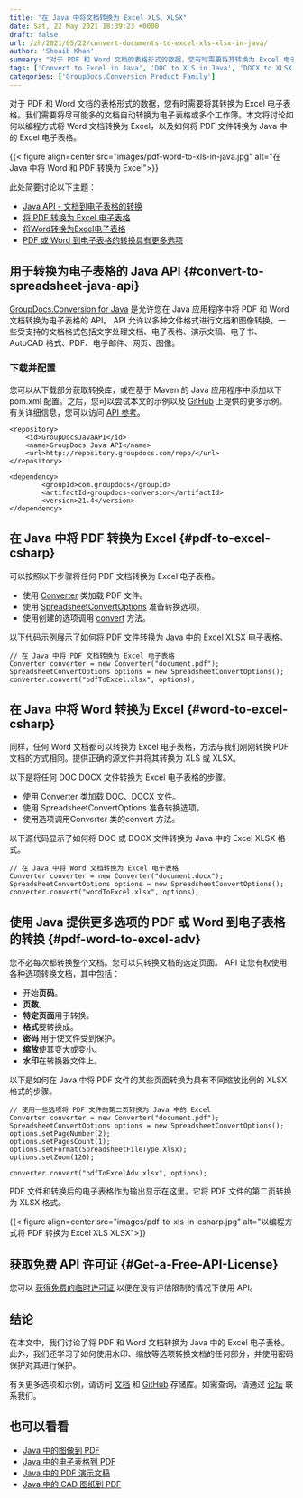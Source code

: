 ```yaml
---
title: "在 Java 中将文档转换为 Excel XLS、XLSX"
date: Sat, 22 May 2021 18:39:23 +0000
draft: false
url: /zh/2021/05/22/convert-documents-to-excel-xls-xlsx-in-java/
author: 'Shoaib Khan'
summary: "对于 PDF 和 Word 文档的表格形式的数据，您有时需要将其转换为 Excel 电子表格。我们需要将尽可能多的文档自动转换为电子表格或多个工作簿。本文将讨论如何以编程方式将 Word 文档转换为 Excel，以及如何将 PDF 文件转换为 Java 中的 Excel 电子表格。"
tags: ['Convert to Excel in Java', 'DOC to XLS in Java', 'DOCX to XLSX in Java', 'PDF to Excel in Java', 'Word to Excel in Java']
categories: ['GroupDocs.Conversion Product Family']
---
```


对于 PDF 和 Word 文档的表格形式的数据，您有时需要将其转换为 Excel 电子表格。我们需要将尽可能多的文档自动转换为电子表格或多个工作簿。本文将讨论如何以编程方式将 Word 文档转换为 Excel，以及如何将 PDF 文件转换为 Java 中的 Excel 电子表格。



{{< figure align=center src="images/pdf-word-to-xls-in-java.jpg" alt="在 Java 中将 Word 和 PDF 转换为 Excel">}}


此处简要讨论以下主题：

* [Java API - 文档到电子表格的转换][2]
* [将 PDF 转换为 Excel 电子表格][3]
* [将Word转换为Excel电子表格][4]
* [PDF 或 Word 到电子表格的转换具有更多选项][5]

## 用于转换为电子表格的 Java API {#convert-to-spreadsheet-java-api}

[GroupDocs.Conversion for Java][6] 是允许您在 Java 应用程序中将 PDF 和 Word 文档转换为电子表格的 API。 API 允许以多种文件格式进行文档和图像转换。一些受支持的文档格式包括文字处理文档、电子表格、演示文稿、电子书、AutoCAD 格式、PDF、电子邮件、网页、图像。

### 下载并配置

您可以从下载部分获取转换库，或在基于 Maven 的 Java 应用程序中添加以下 pom.xml 配置。之后，您可以尝试本文的示例以及 [GitHub][7] 上提供的更多示例。有关详细信息，您可以访问 [API 参考][8]。

```
<repository>
	<id>GroupDocsJavaAPI</id>
	<name>GroupDocs Java API</name>
	<url>http://repository.groupdocs.com/repo/</url>
</repository>
```
```
<dependency>
        <groupId>com.groupdocs</groupId>
        <artifactId>groupdocs-conversion</artifactId>
        <version>21.4</version> 
</dependency>
```

## 在 Java 中将 PDF 转换为 Excel {#pdf-to-excel-csharp}

可以按照以下步骤将任何 PDF 文档转换为 Excel 电子表格。

* 使用 [Converter][9] 类加载 PDF 文件。
* 使用 [SpreadsheetConvertOptions][10] 准备转换选项。
* 使用创建的选项调用 [convert][11] 方法。

以下代码示例展示了如何将 PDF 文件转换为 Java 中的 Excel XLSX 电子表格。

```
// 在 Java 中将 PDF 文档转换为 Excel 电子表格
Converter converter = new Converter("document.pdf");
SpreadsheetConvertOptions options = new SpreadsheetConvertOptions();
converter.convert("pdfToExcel.xlsx", options);
```

## 在 Java 中将 Word 转换为 Excel {#word-to-excel-csharp}

同样，任何 Word 文档都可以转换为 Excel 电子表格，方法与我们刚刚转换 PDF 文档的方式相同。提供正确的源文件并将其转换为 XLS 或 XLSX。

以下是将任何 DOC DOCX 文件转换为 Excel 电子表格的步骤。

* 使用 Converter 类加载 DOC、DOCX 文件。
* 使用 SpreadsheetConvertOptions 准备转换选项。
* 使用选项调用Converter 类的convert 方法。

以下源代码显示了如何将 DOC 或 DOCX 文件转换为 Java 中的 Excel XLSX 格式。

```
// 在 Java 中将 Word 文档转换为 Excel 电子表格
Converter converter = new Converter("document.docx");
SpreadsheetConvertOptions options = new SpreadsheetConvertOptions();
converter.convert("wordToExcel.xlsx", options);
```

## 使用 Java 提供更多选项的 PDF 或 Word 到电子表格的转换 {#pdf-word-to-excel-adv}

您不必每次都转换整个文档。您可以只转换文档的选定页面。 API 让您有权使用各种选项转换文档，其中包括：

* 开始**页码**。
* **页数**。
* **特定页面**用于转换。
* **格式**要转换成。
* **密码** 用于使文件受到保护。
* **缩放**使其变大或变小。
* **水印**在转换器文件上。

以下是如何在 Java 中将 PDF 文件的某些页面转换为具有不同缩放比例的 XLSX 格式的步骤。

```
// 使用一些选项将 PDF 文件的第二页转换为 Java 中的 Excel
Converter converter = new Converter("document.pdf");
SpreadsheetConvertOptions options = new SpreadsheetConvertOptions();
options.setPageNumber(2);
options.setPagesCount(1);
options.setFormat(SpreadsheetFileType.Xlsx);
options.setZoom(120);

converter.convert("pdfToExcelAdv.xlsx", options);
```

PDF 文件和转换后的电子表格作为输出显示在这里。它将 PDF 文件的第二页转换为 XLSX 格式。



{{< figure align=center src="images/pdf-to-xls-in-csharp.jpg" alt="以编程方式将 PDF 转换为 Excel XLS XLSX">}}


## 获取免费 API 许可证 {#Get-a-Free-API-License}

您可以 [获得免费的临时许可证][12] 以便在没有评估限制的情况下使用 API。

## 结论

在本文中，我们讨论了将 PDF 和 Word 文档转换为 Java 中的 Excel 电子表格。此外，我们还学习了如何使用水印、缩放等选项转换文档的任何部分，并使用密码保护对其进行保护。

有关更多选项和示例，请访问 [文档][13] 和 [GitHub][14] 存储库。如需查询，请通过 [论坛][15] 联系我们。

## 也可以看看

* [Java 中的图像到 PDF][16]
* [Java 中的电子表格到 PDF][17]
* [Java 中的 PDF 演示文稿][18]
* [Java 中的 CAD 图纸到 PDF][19]







[1]: https://blog.groupdocs.com/2021/05/22/convert-documents-to-excel-xls-xlsx-in-java
[2]: #convert-to-spreadsheet-java-api
[3]: #pdf-to-excel-csharp
[4]: #word-to-excel-csharp
[5]: #pdf-word-to-excel-adv
[6]: https://products.groupdocs.com/conversion/net
[7]: https://github.com/groupdocs-conversion
[8]: https://apireference.groupdocs.com/conversion/java
[9]: https://apireference.groupdocs.com/java/conversion/com.groupdocs.conversion/Converter
[10]: https://apireference.groupdocs.com/conversion/java/com.groupdocs.conversion.options.convert/SpreadsheetConvertOptions
[11]: https://apireference.groupdocs.com/conversion/java/com.groupdocs.conversion/Converter#convert(java.io.OutputStream,%20com.groupdocs.conversion.contracts.ConvertedDocumentStream,%20com.groupdocs.conversion.options.convert.ConvertOptions)
[12]: https://purchase.groupdocs.com/temporary-license
[13]: https://docs.groupdocs.com/conversion
[14]: https://github.com/groupdocs-conversion
[15]: https://forum.groupdocs.com/
[16]: https://blog.groupdocs.com/2021/04/21/convert-images-to-pdf-in-java/
[17]: https://blog.groupdocs.com/2021/11/21/convert-excel-spreadsheets-to-pdf-in-java/
[18]: https://blog.groupdocs.com/2021/02/15/convert-presentations-odp-pptx-ppt-to-pdf-in-java/
[19]: https://blog.groupdocs.com/2020/10/31/convert-cad-drawings-to-pdf-in-java/


